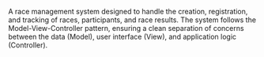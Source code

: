 A race management system designed to handle the creation, registration, and tracking of races, participants, and race results. The system follows the Model-View-Controller pattern, ensuring a clean separation of concerns between the data (Model), user interface (View), and application logic (Controller).
